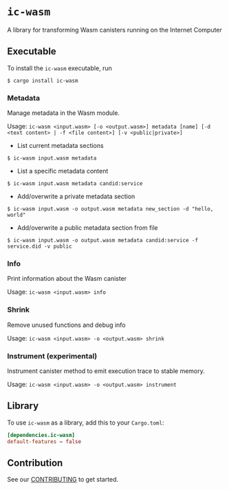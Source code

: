 # `ic-wasm`

A library for transforming Wasm canisters running on the Internet Computer

## Executable

To install the `ic-wasm` executable, run

```
$ cargo install ic-wasm
```

### Metadata

Manage metadata in the Wasm module.

Usage: `ic-wasm <input.wasm> [-o <output.wasm>] metadata [name] [-d <text content> | -f <file content>] [-v <public|private>]`

* List current metadata sections
``` 
$ ic-wasm input.wasm metadata
```

* List a specific metadata content
```
$ ic-wasm input.wasm metadata candid:service
```

* Add/overwrite a private metadata section
```
$ ic-wasm input.wasm -o output.wasm metadata new_section -d "hello, world"
```

* Add/overwrite a public metadata section from file
```
$ ic-wasm input.wasm -o output.wasm metadata candid:service -f service.did -v public
```

### Info

Print information about the Wasm canister

Usage: `ic-wasm <input.wasm> info`

### Shrink

Remove unused functions and debug info

Usage: `ic-wasm <input.wasm> -o <output.wasm> shrink`

### Instrument (experimental)

Instrument canister method to emit execution trace to stable memory.

Usage: `ic-wasm <input.wasm> -o <output.wasm> instrument`

## Library

To use `ic-wasm` as a library, add this to your `Cargo.toml`:

```toml
[dependencies.ic-wasm]
default-features = false
```

## Contribution

See our [CONTRIBUTING](.github/CONTRIBUTING.md) to get started.
